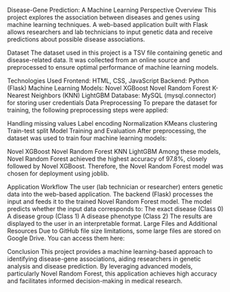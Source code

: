 Disease-Gene Prediction: A Machine Learning Perspective
Overview
This project explores the association between diseases and genes using machine learning techniques. A web-based application built with Flask allows researchers and lab technicians to input genetic data and receive predictions about possible disease associations.

Dataset
The dataset used in this project is a TSV file containing genetic and disease-related data. It was collected from an online source and preprocessed to ensure optimal performance of machine learning models.

Technologies Used
Frontend: HTML, CSS, JavaScript
Backend: Python (Flask)
Machine Learning Models:
Novel XGBoost
Novel Random Forest
K-Nearest Neighbors (KNN)
LightGBM
Database: MySQL (mysql.connector) for storing user credentials
Data Preprocessing
To prepare the dataset for training, the following preprocessing steps were applied:

Handling missing values
Label encoding
Normalization
KMeans clustering
Train-test split
Model Training and Evaluation
After preprocessing, the dataset was used to train four machine learning models:

Novel XGBoost
Novel Random Forest
KNN
LightGBM
Among these models, Novel Random Forest achieved the highest accuracy of 97.8%, closely followed by Novel XGBoost. Therefore, the Novel Random Forest model was chosen for deployment using joblib.

Application Workflow
The user (lab technician or researcher) enters genetic data into the web-based application.
The backend (Flask) processes the input and feeds it to the trained Novel Random Forest model.
The model predicts whether the input data corresponds to:
The exact disease (Class 0)
A disease group (Class 1)
A disease phenotype (Class 2)
The results are displayed to the user in an interpretable format.
Large Files and Additional Resources
Due to GitHub file size limitations, some large files are stored on Google Drive. You can access them here:

Conclusion
This project provides a machine learning-based approach to identifying disease-gene associations, aiding researchers in genetic analysis and disease prediction. By leveraging advanced models, particularly Novel Random Forest, this application achieves high accuracy and facilitates informed decision-making in medical research.


